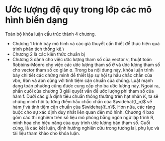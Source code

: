 # Ước lượng đệ quy trong lớp các mô hình biến dạng
Toàn bộ khóa luận cấu trúc thành 4 chương. 
* Chương 1 trình bày mô hình và các giả thuyết cần thiết để thực hiện quá trình phân tích thống kê.\\
* Chương 2 là các kiến thức chuẩn bị
* Chương 3 dành cho việc ước lượng tham số của vector $v$, thuật toán Robbins-Monro cho việc các ước lượng tham số $\theta$ và ước lượng tham số cho vector tham số co giãn $a$. Trong ba nội dung này, khóa luận trình bày chi tiết các chứng minh để thiết lập sự hội tụ hầu chắc chắn của vbn, θbn và abn cùng với tính tiệm cận chuẩn của chúng. Luật mạnh dạng toàn phương cũng được cung cấp cho ba ước lượng này. Ngoài ra, phần cuối của chương 3 giải quyết vấn đề ước lượng phi tham số của hàm f. Dưới các giả định tiêu chuẩn thông thường trên hạt nhân $K$, ta sẽ chứng minh hội tụ từng  điểm hầu chắc chắn của $\widehat{f_n}$ về hàm $f$ và tính tiệm cận chuẩn của $\widehat{f_n}$. Hơn nữa, các ràng buộc cho sự xác định duy nhất liên quan đến mô hình. Chương 4 bao gồm các thí nghiệm trên số liệu mô phỏng bằng ngôn ngữ lập trình R, minh họa cho hiệu năng của quy trình ước lượng bán tham số. Cuối cùng, là các kết luận, định hướng nghiên cứu trong tương lai, phụ lục và tài liệu tham khảo cho khóa luận.
